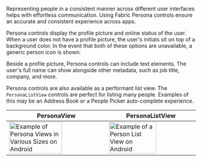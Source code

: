 Representing people in a consistent manner across different user interfaces helps with effortless communication. Using Fabric Persona controls ensure an accurate and consistent experience across apps.

Persona controls display the profile picture and online status of the user. When a user does not have a profile picture, the user's initials sit on top of a background color. In the event that both of these options are unavailable, a generic person icon is shown.

Beside a profile picture, Persona controls can include text elements. The user's full name can show alongside other metadata, such as job title, company, and more.

Persona controls are also available as a performant list view. The `PersonaListView` controls are perfect for listing many people. Examples of this may be an Address Book or a People Picker auto-complete experience.

<!-- prettier-ignore-start -->
| PersonaView | PersonaListView |
| --- | --- |
| <img src="https://static2.sharepointonline.com/files/fabric/fabric-website/images/controls/android/persona/persona-view.png" alt="Example of Persona Views in Various Sizes on Android" style="width: 75%;" /> | <img src="https://static2.sharepointonline.com/files/fabric/fabric-website/images/controls/android/persona/personalistview.png" alt="Example of a Person List View on Android" style="width: 75%;" /> |
<!-- prettier-ignore-end -->
